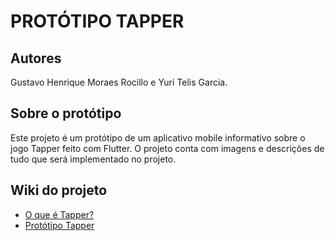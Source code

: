 # PROTÓTIPO TAPPER

## Autores
Gustavo Henrique Moraes Rocillo e Yuri Telis Garcia.

## Sobre o protótipo
Este projeto é um protótipo de um aplicativo mobile informativo sobre o jogo Tapper feito com Flutter. O projeto conta com imagens e descrições de tudo que será implementado no projeto.

## Wiki do projeto
<ul>
  <li> <a href="https://github.com/yuritelis/PrototipoMobile/wiki/O-que-é-Tapper%3F"> O que é Tapper? </a> </li>
  <li> <a href="https://github.com/yuritelis/PrototipoMobile/wiki/Protótipo-Tapper"> Protótipo Tapper </li>
</ul>